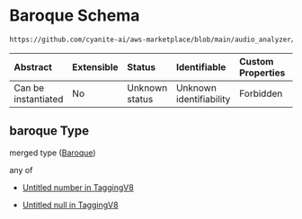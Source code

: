 # Baroque Schema

```txt
https://github.com/cyanite-ai/aws-marketplace/blob/main/audio_analyzer/schemes/marketplace_v1/schema/TaggingV8.schema.json#/$defs/SubgenreScoresV1/properties/baroque
```



| Abstract            | Extensible | Status         | Identifiable            | Custom Properties | Additional Properties | Access Restrictions | Defined In                                                                     |
| :------------------ | :--------- | :------------- | :---------------------- | :---------------- | :-------------------- | :------------------ | :----------------------------------------------------------------------------- |
| Can be instantiated | No         | Unknown status | Unknown identifiability | Forbidden         | Allowed               | none                | [TaggingV8.schema.json\*](../out/TaggingV8.schema.json "open original schema") |

## baroque Type

merged type ([Baroque](taggingv8-defs-subgenrescoresv1-properties-baroque.md))

any of

* [Untitled number in TaggingV8](taggingv8-defs-subgenrescoresv1-properties-baroque-anyof-0.md "check type definition")

* [Untitled null in TaggingV8](taggingv8-defs-subgenrescoresv1-properties-baroque-anyof-1.md "check type definition")
